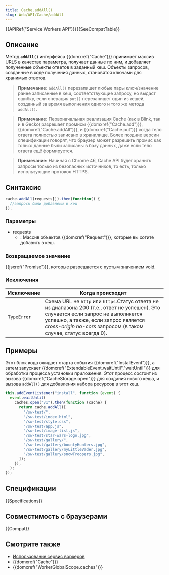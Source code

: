 ```yaml
---
title: Cache.addAll()
slug: Web/API/Cache/addAll
---
```


{{APIRef("Service Workers API")}}{{SeeCompatTable}}

## Описание

Метод **`addAll()`** интерфейса {{domxref("Cache")}} принимает массив URLS в качестве параметра, получает данные по ним, и добавляет полученные объекты ответов в заданный кеш. Объекты запросов, созданные в ходе получения данных, становятся ключами для хранимых ответов.

> **Примечание:** `addAll()` перезапишет любые пары ключ/значение ранее записанные в кеш, соответствующие запросу, но выдаст ошибку, если операция `put()` перезапишет один из кешей, созданный за время выполнения одного и того же метода `addAll()`.

> **Примечание:** Первоначальная реализация Cache (как в Blink, так и в Gecko) разрешает промисы {{domxref("Cache.add")}}, {{domxref("Cache.addAll")}}, и {{domxref("Cache.put")}} когда тело ответа полностью записано в хранилище. Более поздние версии спецификации говорят, что браузер может разрешить промис как только данные были записаны в базу данных, даже если тело ответа ещё формируется.

> **Примечание:** Начиная с Chrome 46, Cache API будет хранить запросы только из безопасных источников, то есть, только использующие протокол HTTPS.

## Синтаксис

```js
cache.addAll(requests[]).then(function() {
  //запросы были добавлены в кеш
});
```

### Параметры

- requests
  - : Массив объектов {{domxref("Request")}}, которые вы хотите добавить в кеш.

### Возвращаемое значение

{{jsxref("Promise")}}, которые разрешается с пустым значением void.

### Исключения

| **Исключение** | **Когда происходит**                                                                                                                                                                                                                           |
| -------------- | ---------------------------------------------------------------------------------------------------------------------------------------------------------------------------------------------------------------------------------------------- |
| `TypeError`    | Схема URL не `http` или `https`.Статус ответа не из диапазона 200 (т.е., ответ не успешен). Это случается если запрос не выполняется успешно, а также, если запрос является _cross-origin no-cors_ запросом (в таком случае, статус всегда 0). |

## Примеры

Этот блок кода ожидает старта события {{domxref("InstallEvent")}}, а затем запускает {{domxref("ExtendableEvent.waitUntil","waitUntil")}} для обработки процесса установки приложения. Этот процесс состоит из вызова {{domxref("CacheStorage.open")}} для создания нового кеша, и вызова `addAll()` для добавления набора ресурсов в этот кеш.

```js
this.addEventListener("install", function (event) {
  event.waitUntil(
    caches.open("v1").then(function (cache) {
      return cache.addAll([
        "/sw-test/",
        "/sw-test/index.html",
        "/sw-test/style.css",
        "/sw-test/app.js",
        "/sw-test/image-list.js",
        "/sw-test/star-wars-logo.jpg",
        "/sw-test/gallery/",
        "/sw-test/gallery/bountyHunters.jpg",
        "/sw-test/gallery/myLittleVader.jpg",
        "/sw-test/gallery/snowTroopers.jpg",
      ]);
    }),
  );
});
```

## Спецификации

{{Specifications}}

## Совместимость с браузерами

{{Compat}}

## Смотрите также

- [Использование сервис воркеров](/ru/docs/Web/API/ServiceWorker_API/Using_Service_Workers)
- {{domxref("Cache")}}
- {{domxref("WorkerGlobalScope.caches")}}
